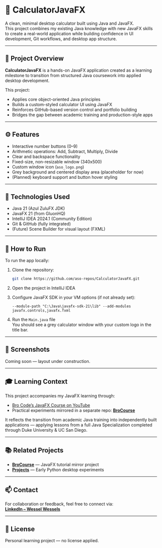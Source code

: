 # 🧮 CalculatorJavaFX

A clean, minimal desktop calculator built using Java and JavaFX.  
This project combines my existing Java knowledge with new JavaFX skills to create a real-world application while building confidence in UI development, Git workflows, and desktop app structure.

---

## 🎯 Project Overview

**CalculatorJavaFX** is a hands-on JavaFX application created as a learning milestone to transition from structured Java coursework into applied desktop development.

This project:
- Applies core object-oriented Java principles
- Builds a custom-styled calculator UI using JavaFX
- Reinforces GitHub-based version control and portfolio building
- Bridges the gap between academic training and production-style apps

---

## ⚙️ Features

- Interactive number buttons (0–9)
- Arithmetic operations: Add, Subtract, Multiply, Divide
- Clear and backspace functionality
- Fixed-size, non-resizable window (340x500)
- Custom window icon (`aso_logo.png`)
- Grey background and centered display area (placeholder for now)
- (Planned) keyboard support and button hover styling

---

## 🧰 Technologies Used

- Java 21 (Azul ZuluFX JDK)
- JavaFX 21 (from GluonHQ)
- IntelliJ IDEA 2024.1 (Community Edition)
- Git & GitHub (fully integrated)
- (Future) Scene Builder for visual layout (FXML)

---

## 🚀 How to Run

To run the app locally:

1. Clone the repository:
   ```bash
   git clone https://github.com/aso-repos/CalculatorJavaFX.git
   ```

2. Open the project in IntelliJ IDEA

3. Configure JavaFX SDK in your VM options (if not already set):
   ```
   --module-path "C:\Java\javafx-sdk-21\lib" --add-modules javafx.controls,javafx.fxml
   ```

4. Run the `Main.java` file  
   You should see a grey calculator window with your custom logo in the title bar.

---

## 📸 Screenshots

Coming soon — layout under construction.

---

## 🎓 Learning Context

This project accompanies my JavaFX learning through:

- [Bro Code’s JavaFX Course on YouTube](https://www.youtube.com/playlist?list=PLZyvi_9gamL-EE3zQJbU5N6gPjKoT9yIG)
- Practical experiments mirrored in a separate repo: [**BroCourse**](https://github.com/aso-repos/BroCourse)

It reflects the transition from academic Java training into independently built applications — applying lessons from a full Java Specialization completed through Duke University & UC San Diego.

---

## 📚 Related Projects

- [**BroCourse**](https://github.com/aso-repos/BroCourse) — JavaFX tutorial mirror project  
- [**Projects**](https://github.com/aso-repos/Projects) — Early Python desktop experiments

---

## 📫 Contact

For collaboration or feedback, feel free to connect via:  
[**LinkedIn – Wessel Wessels**](https://www.linkedin.com/in/wessel-wessels-9113191a/)

---

## 📄 License

Personal learning project — no license applied.

